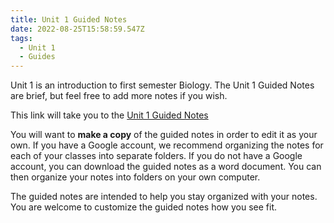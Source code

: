 ```yaml
---
title: Unit 1 Guided Notes
date: 2022-08-25T15:58:59.547Z
tags:
  - Unit 1
  - Guides
---
```

Unit 1 is an introduction to first semester Biology. The Unit 1 Guided Notes are brief, but feel free to add more notes if you wish.

This link will take you to the [Unit 1 Guided Notes](https://docs.google.com/document/d/1PgDJi_csbRUM3XyvG9lODwNLM-YKYdZJPTgJ7NPcoe8/edit?usp=sharing)

You will want to **make a copy** of the guided notes in order to edit it as your own. If you have a Google account, we recommend organizing the notes for each of your classes into separate folders. If you do not have a Google account, you can download the guided notes as a word document. You can then organize your notes into folders on your own computer.

The guided notes are intended to help you stay organized with your notes. You are welcome to customize the guided notes how you see fit.